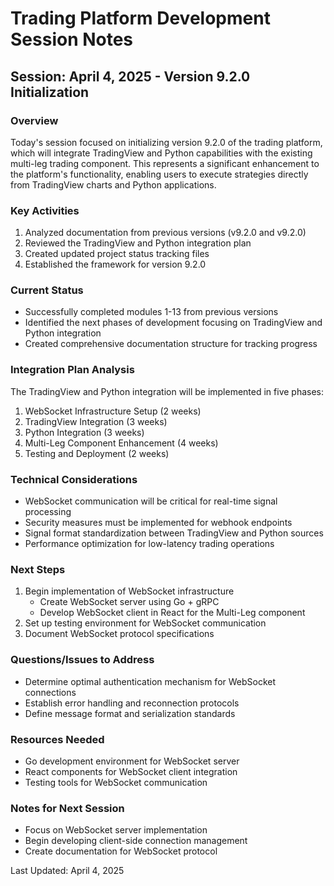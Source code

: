 # Trading Platform Development Session Notes

## Session: April 4, 2025 - Version 9.2.0 Initialization

### Overview
Today's session focused on initializing version 9.2.0 of the trading platform, which will integrate TradingView and Python capabilities with the existing multi-leg trading component. This represents a significant enhancement to the platform's functionality, enabling users to execute strategies directly from TradingView charts and Python applications.

### Key Activities
1. Analyzed documentation from previous versions (v9.2.0 and v9.2.0)
2. Reviewed the TradingView and Python integration plan
3. Created updated project status tracking files
4. Established the framework for version 9.2.0

### Current Status
- Successfully completed modules 1-13 from previous versions
- Identified the next phases of development focusing on TradingView and Python integration
- Created comprehensive documentation structure for tracking progress

### Integration Plan Analysis
The TradingView and Python integration will be implemented in five phases:
1. WebSocket Infrastructure Setup (2 weeks)
2. TradingView Integration (3 weeks)
3. Python Integration (3 weeks)
4. Multi-Leg Component Enhancement (4 weeks)
5. Testing and Deployment (2 weeks)

### Technical Considerations
- WebSocket communication will be critical for real-time signal processing
- Security measures must be implemented for webhook endpoints
- Signal format standardization between TradingView and Python sources
- Performance optimization for low-latency trading operations

### Next Steps
1. Begin implementation of WebSocket infrastructure
   - Create WebSocket server using Go + gRPC
   - Develop WebSocket client in React for the Multi-Leg component
2. Set up testing environment for WebSocket communication
3. Document WebSocket protocol specifications

### Questions/Issues to Address
- Determine optimal authentication mechanism for WebSocket connections
- Establish error handling and reconnection protocols
- Define message format and serialization standards

### Resources Needed
- Go development environment for WebSocket server
- React components for WebSocket client integration
- Testing tools for WebSocket communication

### Notes for Next Session
- Focus on WebSocket server implementation
- Begin developing client-side connection management
- Create documentation for WebSocket protocol

Last Updated: April 4, 2025
